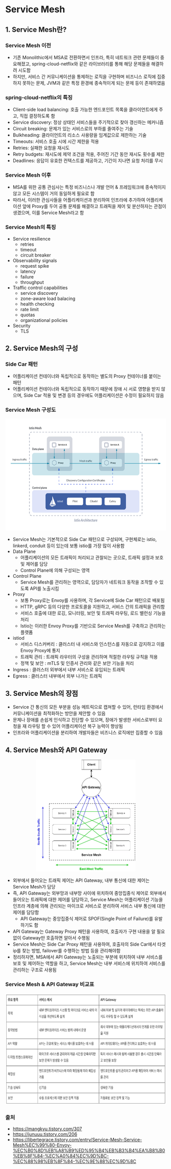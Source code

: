 # Service Mesh

## 1. Service Mesh란?

### Service Mesh 이전
- 기존 Monolithic에서 MSA로 전환하면서 인프라, 특히 네트워크 관련 문제들이 중요해졌고, spring-cloud-netflix와 같은 라이브러리를 통해 해당 문제들을 해결하려 시도함
- 하지만, 서비스 간 커뮤니케이션을 통제하는 로직을 구현하며 비즈니스 로직에 집중하지 못하는 문제, JVM과 같은 특정 환경에 종속적이게 되는 문제 등이 존재하였음

### spring-cloud-netflix의 특징
- Client-side load balancing: 호출 가능한 엔드포인트 목록을 클라이언트에게 주고, 직접 결정하도록 함
- Service discovery: 정상 상태인 서비스들을 주기적으로 찾아 갱신하는 메커니즘
- Circuit breaking: 문제가 있는 서비스로의 부하를 줄여주는 기술
- Bulkheading: 클라이언트의 리소스 사용량을 임계값으로 제한하는 기술
- Timeouts: 서비스 호출 시에 시간 제한을 적용
- Retries: 실패한 요청을 재시도
- Retry budgets: 재시도에 제약 조건을 적용, 주어진 기간 동안 재시도 횟수를 제한
- Deadlines: 응답이 유효한 컨텍스트를 제공하고, 기간이 지나면 요청 처리를 무시

### Service Mesh 이후
- MSA를 위한 공통 관심사는 특정 비즈니스나 개발 언어 & 프레임워크에 종속적이지 않고 모든 시스템이 거의 동일하게 필요로 함 
- 따라서, 이러한 관심사들을 어플리케이션과 분리하여 인프라에 추가하여 어플리케이션 앞에 Proxy를 두어 공통 문제를 해결하고 트래픽을 제어 및 분산하자는 관점이 생겼으며, 이를 Service Mesh라고 함

### Service Mesh의 특징
- Service resilience
    - retries
    - timeout
    - circuit breaker
- Observability signals
    - request spike
    - latency
    - failure
    - throughput
- Traffic control capabilities
    - service discovery
    - zone-aware load balacing
    - health checking
    - rate limit
    - quotas
    - organizational policies
- Security
    - TLS

## 2. Service Mesh의 구성

### Side Car 패턴
- 어플리케이션 컨테이너와 독립적으로 동작하는 별도의 Proxy 컨테이너를 붙이는 패턴
- 어플리케이션 컨테이너와 독립적으로 동작하기 때문에 장애 시 서로 영향을 받지 않으며, Side Car 적용 및 변경 등의 경우에도 어플리케이션은 수정이 필요하지 않음

### Service Mesh 구성도

<p align="center"><img src="../imagespace/service_mesh1.jpg" height=350></p>

- Service Mesh는 기본적으로 Side Car 패턴으로 구성되며, 구현체로는 istio, linkerd, conduit 등이 있는데 보통 istio를 가장 많이 사용함
- Data Plane
	- 어플리케이션의 모든 트래픽이 처리되고 관찰되는 곳으로, 트래픽 설정과 보호 및 제어를 담당
	- Control Plane에 의해 구성되는 영역
- Control Plane
	- Service Mesh를 관리하는 영역으로, 담당자가 네트워크 동작을 조작할 수 있도록 API를 노출시킴
- Proxy
	- 보통 Proxy로는 Envoy를 사용하며, 각 Service에 Side Car 패턴으로 배포됨
	- HTTP, gRPC 등의 다양한 프로토콜을 지원하고, 서비스 간의 트래픽을 관리함
	- 서비스 호출에 대한 로깅, 모니터링, 보안 및 트래픽 라우팅, 로드 밸런싱 기능을 처리
	- Istio는 이러한 Envoy Proxy를 기반으로 Service Mesh를 구축하고 관리하는 플랫폼
- istiod
	- 서비스 디스커버리 : 클러스터 내 서비스와 인스턴스를 자동으로 감지하고 이를 Envoy Proxy에 통지
	- 트래픽 관리 : 트래픽 라우터의 구성을 관리하며 적절한 라우팅 규칙을 적용
	- 정책 및 보안 : mTLS 및 인증서 관리와 같은 보안 기능을 처리
- Ingress : 클러스터 외부에서 내부 서비스로 유입되는 트래픽
- Egress : 클러스터 내부에서 외부 나가는 트래픽



## 3. Service Mesh의 장점
- Service 간 통신의 모든 부분을 성능 메트릭으로 캡쳐할 수 있어, 런타임 환경에서 커뮤니케이션을 최적화하는 방안을 제안할 수 있음
- 문제나 장애를 손쉽게 인식하고 진단할 수 있으며, 장애가 발생한 서비스로부터 요청을 재 라우팅 할 수 있어 어플리케이션 복구 능력이 향상됨
- 인프라와 어플리케이션을 분리하여 개발자들은 비즈니스 로직에만 집중할 수 있음

## 4. Service Mesh와 API Gateway

<p align="center"><img src="../imagespace/service_mesh2.png" height=350></p>

- 외부에서 들어오는 트래픽 제어는 API Gateway, 내부 통신에 대한 제어는 Service Mesh가 담당
- 즉, API Gateway는 외부망과 내부망 사이에 위치하여 중앙집중식 제어로 외부에서 들어오는 트래픽에 대한 제어를 담당하고, Service Mesh는 어플리케이션 기능을 인프라 계층에 의해 관리되는 마이크로 서비스로 분리하여 서비스 내부 통신에 대한 제어를 담당함
	- API Gateway는 중앙집중식 제어로 SPOF(Single Point of Failure)를 유발하기도 함
- API Gateway는 Gateway Proxy 패턴을 사용하여, 호출자가 구현 내용을 알 필요 없이 Gateway만 호출하면 알아서 수행됨
- Service Mesh는 Side Car Proxy 패턴을 사용하여, 호출자의 Side Car에서 타겟 ip를 찾는 방법, failover를 수행하는 방법 등을 관리해야함
- 정리하자면, MSA에서 API Gateway는 노출되는 부분에 위치하여 내부 서비스를 보호 및 제어하는 역할을 하고, Service Mesh는 내부 서비스에 위치하여 서비스를 관리하는 구조로 사용됨

### Service Mesh & API Gateway 비교표

<p align="center"><img src="../imagespace/service_mesh3.png" height=350></p>

### 출처
- https://mangkyu.tistory.com/307
- https://junuuu.tistory.com/206
- https://libertegrace.tistory.com/entry/Service-Mesh-Service-Mesh%EC%99%80-Envoy-%EC%B0%8D%EB%A8%B9%ED%95%B4%EB%B3%B4%EA%B8%B0%EB%8F%84-%EC%A0%84%EC%9D%BC-%EC%88%98%EB%8F%84-%EC%9E%88%EC%9D%8C
